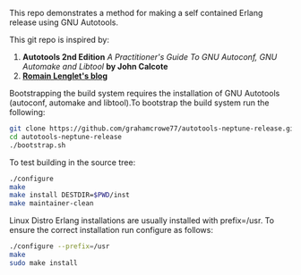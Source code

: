 This repo demonstrates a method for making a self contained Erlang release
using GNU Autotools.

This git repo is inspired by:
1. **Autotools 2nd Edition** *A Practitioner's Guide To GNU Autoconf, GNU
   Automake and Libtool* **by John Calcote**
2. **[Romain Lenglet's blog](http://www.berabera.info/2009/08/02/eunit-integration-into-gnu-autotest/)**

Bootstrapping the build system requires the installation of GNU Autotools
(autoconf, automake and libtool).To bootstrap the build system run the
following:
```bash
git clone https://github.com/grahamcrowe77/autotools-neptune-release.git
cd autotools-neptune-release
./bootstrap.sh
```

To test building in the source tree:
```bash
./configure
make
make install DESTDIR=$PWD/inst
make maintainer-clean
```

Linux Distro Erlang installations are usually installed with prefix=/usr. To
ensure the correct installation run configure as follows:
```bash
./configure --prefix=/usr
make
sudo make install
```

